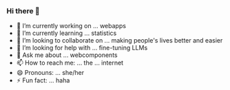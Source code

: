 ### Hi there 👋

- 🔭 I’m currently working on ... webapps
- 🌱 I’m currently learning ... statistics
- 👯 I’m looking to collaborate on ... making people's lives better and easier
- 🤔 I’m looking for help with ... fine-tuning LLMs
- 💬 Ask me about ... webcomponents
- 📫 How to reach me: ... the ... internet
- 😄 Pronouns: ... she/her
- ⚡ Fun fact: ... haha
